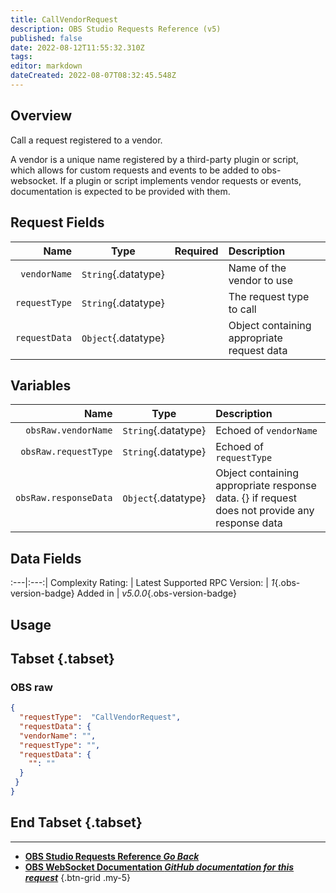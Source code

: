 ```yaml
---
title: CallVendorRequest
description: OBS Studio Requests Reference (v5)
published: false
date: 2022-08-12T11:55:32.310Z
tags: 
editor: markdown
dateCreated: 2022-08-07T08:32:45.548Z
---
```


## Overview
Call a request registered to a vendor.

A vendor is a unique name registered by a third-party plugin or script, which allows for custom requests and events to be added to obs-websocket. If a plugin or script implements vendor requests or events, documentation is expected to be provided with them.

## Request Fields
Name | Type | Required| Description |
----:|:----:|:-------:|:------------|
`vendorName` | `String`{.datatype} | <i class="mdi mdi-check-bold"></i> | Name of the vendor to use
`requestType` | `String`{.datatype} | <i class="mdi mdi-check-bold"></i> | The request type to call
`requestData` | `Object`{.datatype} | <i class="mdi mdi-close-thick"></i> | Object containing appropriate request data

## Variables
Name | Type | Description | 
----:|:---------:|:------------|
`obsRaw.vendorName` | `String`{.datatype} | Echoed of `vendorName`
`obsRaw.requestType` | `String`{.datatype} | Echoed of `requestType`
`obsRaw.responseData` | `Object`{.datatype} | Object containing appropriate response data. {} if request does not provide any response data

## Data Fields
:---|:---:|
Complexity Rating: | <span class="stars stars--3"></span>
Latest Supported RPC Version: | *1*{.obs-version-badge}
Added in | *v5.0.0*{.obs-version-badge}

## Usage
## Tabset {.tabset}
### OBS raw
```json
{
  "requestType":  "CallVendorRequest",
  "requestData": {
  "vendorName": "",
  "requestType": "",
  "requestData": {
    "": ""
  }
 }
}
```
## End Tabset {.tabset}

---

- [<i class="mdi mdi-chevron-left"></i>**OBS Studio Requests Reference *Go Back***](/en/Broadcasters/OBS/Requests)
- [<i class="mdi mdi-github"></i> **OBS WebSocket Documentation *GitHub documentation for this request***](https://github.com/obsproject/obs-websocket/blob/master/docs/generated/protocol.md#callvendorrequest)
{.btn-grid .my-5}